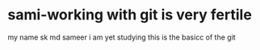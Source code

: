 # sami-working with git is very fertile
my name sk md sameer 
i am yet studying 
this is the basicc of the git
